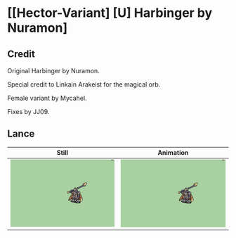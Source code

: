 # [\[Hector-Variant\] \[U\] Harbinger by Nuramon]

## Credit

Original Harbinger by Nuramon.

Special credit to Linkain Arakeist for the magical orb.

Female variant by Mycahel.

Fixes by JJ09.
	
## Lance

| Still | Animation |
| :---: | :-------: |
| ![Lance still](./Lance_000.png) | ![Lance animation](./Lance.gif) |
